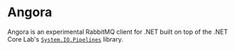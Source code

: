 # Angora

Angora is an experimental RabbitMQ client for .NET built on top of the .NET Core Lab's [`System.IO.Pipelines`](https://github.com/dotnet/corefxlab/blob/master/docs/specs/pipelines.md) library.
